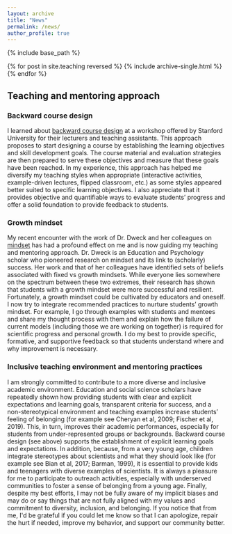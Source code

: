 ```yaml
---
layout: archive
title: "News"
permalink: /news/
author_profile: true
---
```


{% include base_path %}

{% for post in site.teaching reversed %}
  {% include archive-single.html %}
{% endfor %}


## Teaching and mentoring approach

### Backward course design

I learned about [backward course design](https://en.wikipedia.org/wiki/Backward_design) at a workshop offered by Stanford University for their lecturers and teaching assistants. This approach proposes to start designing a course by establishing the learning objectives and skill development goals. The course material and evaluation strategies are then prepared to serve these objectives and measure that these goals have been reached. In my experience, this approach has helped me diversify my teaching styles when appropriate (interactive activities, example-driven lectures, flipped classroom, etc.) as some styles appeared better suited to specific learning objectives. I also appreciate that it provides objective and quantifiable ways to evaluate students’ progress and offer a solid foundation to provide feedback to students.

### Growth mindset

My recent encounter with the work of Dr. Dweck and her colleagues on [mindset](https://en.wikipedia.org/wiki/Mindset#Fixed_and_growth_mindset) has had a profound effect on me and is now guiding my teaching and mentoring approach. Dr. Dweck is an Education and Psychology scholar who pioneered research on mindset and its link to (scholarly) success. Her work and that of her colleagues have identified sets of beliefs associated with fixed vs growth mindsets. While everyone lies somewhere on the spectrum between these two extremes, their research has shown that students with a growth mindset were more successful and resilient. Fortunately, a growth mindset could be cultivated by educators and oneself. I now try to integrate recommended practices to nurture students’ growth mindset. For example, I go through examples with students and mentees and share my thought process with them and explain how the failure of current models (including those we are working on together) is required for scientific progress and personal growth. I do my best to provide specific, formative, and supportive feedback so that students understand where and why improvement is necessary.

### Inclusive teaching environment and mentoring practices

I am strongly committed to contribute to a more diverse and inclusive academic environment.
Education and social science scholars have repeatedly shown how providing students with clear and explicit expectations and learning goals, transparent criteria for success, and a non-stereotypical environment and teaching examples increase students’ feeling of belonging (for example see Cheryan et al, 2009; Fischer et al, 2019). This, in turn, improves their academic performances, especially for students from under-represented groups or backgrounds. Backward course design (see above) supports the establishment of explicit learning goals and expectations.
In addition, because, from a very young age, children integrate stereotypes about scientists and what they should look like (for example see Bian et al, 2017; Barman, 1999), it is essential to provide kids and teenagers with diverse examples of scientists. It is always a pleasure for me to participate to outreach activities, especially with underserved communities to foster a sense of belonging from a young age.
Finally, despite my best efforts, I may not be fully aware of my implicit biases and may do or say things that are not fully aligned with my values and commitment to diversity, inclusion, and belonging. If you notice that from me, I'd be grateful if you could let me know so that I can apologize, repair the hurt if needed, improve my behavior, and support our community better. 
